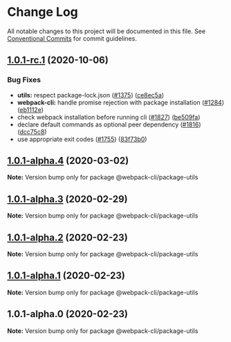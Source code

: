 # Change Log

All notable changes to this project will be documented in this file.
See [Conventional Commits](https://conventionalcommits.org) for commit guidelines.

## [1.0.1-rc.1](https://github.com/webpack/webpack-cli/compare/@webpack-cli/package-utils@1.0.1-alpha.4...@webpack-cli/package-utils@1.0.1-rc.1) (2020-10-06)

### Bug Fixes

-   **utils:** respect package-lock.json ([#1375](https://github.com/webpack/webpack-cli/issues/1375)) ([ce8ec5a](https://github.com/webpack/webpack-cli/commit/ce8ec5a9f56ab5c1ce30742dced56dcbea237600))
-   **webpack-cli:** handle promise rejection with package installation ([#1284](https://github.com/webpack/webpack-cli/issues/1284)) ([eb1112e](https://github.com/webpack/webpack-cli/commit/eb1112edf05b0a1bc83dced0e83987e4f459174c))
-   check webpack installation before running cli ([#1827](https://github.com/webpack/webpack-cli/issues/1827)) ([be509fa](https://github.com/webpack/webpack-cli/commit/be509fac9a03e202e062229484bb10af7876968f))
-   declare default commands as optional peer dependency ([#1816](https://github.com/webpack/webpack-cli/issues/1816)) ([dcc75c8](https://github.com/webpack/webpack-cli/commit/dcc75c8b24d2d170a9274d80ecfb8b2329e4ad2e))
-   use appropriate exit codes ([#1755](https://github.com/webpack/webpack-cli/issues/1755)) ([83f73b0](https://github.com/webpack/webpack-cli/commit/83f73b056e224301b871bee5e9b7254e64e84e95))

## [1.0.1-alpha.4](https://github.com/webpack/webpack-cli/compare/@webpack-cli/package-utils@1.0.1-alpha.3...@webpack-cli/package-utils@1.0.1-alpha.4) (2020-03-02)

**Note:** Version bump only for package @webpack-cli/package-utils

## [1.0.1-alpha.3](https://github.com/webpack/webpack-cli/compare/@webpack-cli/package-utils@1.0.1-alpha.2...@webpack-cli/package-utils@1.0.1-alpha.3) (2020-02-29)

**Note:** Version bump only for package @webpack-cli/package-utils

## [1.0.1-alpha.2](https://github.com/webpack/webpack-cli/compare/@webpack-cli/package-utils@1.0.1-alpha.1...@webpack-cli/package-utils@1.0.1-alpha.2) (2020-02-23)

**Note:** Version bump only for package @webpack-cli/package-utils

## [1.0.1-alpha.1](https://github.com/webpack/webpack-cli/compare/@webpack-cli/package-utils@1.0.1-alpha.0...@webpack-cli/package-utils@1.0.1-alpha.1) (2020-02-23)

**Note:** Version bump only for package @webpack-cli/package-utils

## 1.0.1-alpha.0 (2020-02-23)

**Note:** Version bump only for package @webpack-cli/package-utils
